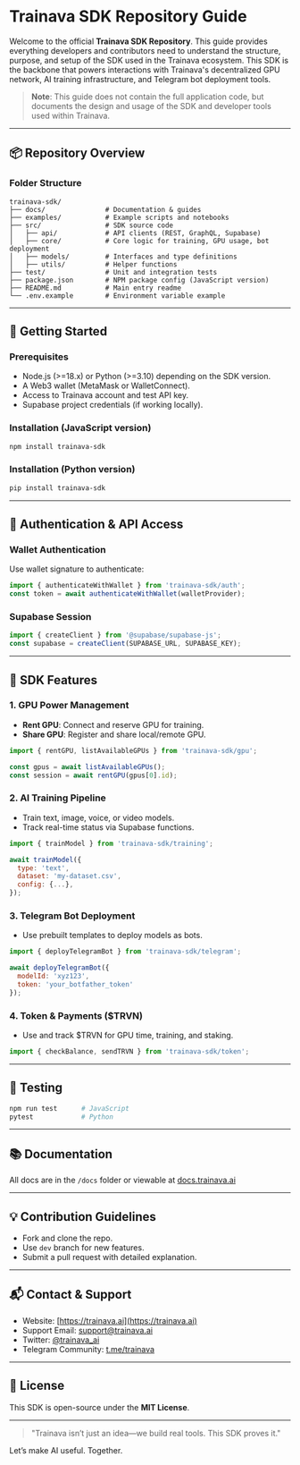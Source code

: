 # Trainava SDK Repository Guide

Welcome to the official **Trainava SDK Repository**. This guide provides everything developers and contributors need to understand the structure, purpose, and setup of the SDK used in the Trainava ecosystem. This SDK is the backbone that powers interactions with Trainava's decentralized GPU network, AI training infrastructure, and Telegram bot deployment tools.

> **Note**: This guide does not contain the full application code, but documents the design and usage of the SDK and developer tools used within Trainava.

---

## 📦 Repository Overview

### Folder Structure

```
trainava-sdk/
├── docs/               # Documentation & guides
├── examples/           # Example scripts and notebooks
├── src/                # SDK source code
│   ├── api/            # API clients (REST, GraphQL, Supabase)
│   ├── core/           # Core logic for training, GPU usage, bot deployment
│   ├── models/         # Interfaces and type definitions
│   ├── utils/          # Helper functions
├── test/               # Unit and integration tests
├── package.json        # NPM package config (JavaScript version)
├── README.md           # Main entry readme
└── .env.example        # Environment variable example
```

---

## 🚀 Getting Started

### Prerequisites

* Node.js (>=18.x) or Python (>=3.10) depending on the SDK version.
* A Web3 wallet (MetaMask or WalletConnect).
* Access to Trainava account and test API key.
* Supabase project credentials (if working locally).

### Installation (JavaScript version)

```bash
npm install trainava-sdk
```

### Installation (Python version)

```bash
pip install trainava-sdk
```

---

## 🔑 Authentication & API Access

### Wallet Authentication

Use wallet signature to authenticate:

```js
import { authenticateWithWallet } from 'trainava-sdk/auth';
const token = await authenticateWithWallet(walletProvider);
```

### Supabase Session

```js
import { createClient } from '@supabase/supabase-js';
const supabase = createClient(SUPABASE_URL, SUPABASE_KEY);
```

---

## 🔧 SDK Features

### 1. GPU Power Management

* **Rent GPU**: Connect and reserve GPU for training.
* **Share GPU**: Register and share local/remote GPU.

```js
import { rentGPU, listAvailableGPUs } from 'trainava-sdk/gpu';

const gpus = await listAvailableGPUs();
const session = await rentGPU(gpus[0].id);
```

### 2. AI Training Pipeline

* Train text, image, voice, or video models.
* Track real-time status via Supabase functions.

```js
import { trainModel } from 'trainava-sdk/training';

await trainModel({
  type: 'text',
  dataset: 'my-dataset.csv',
  config: {...},
});
```

### 3. Telegram Bot Deployment

* Use prebuilt templates to deploy models as bots.

```js
import { deployTelegramBot } from 'trainava-sdk/telegram';

await deployTelegramBot({
  modelId: 'xyz123',
  token: 'your_botfather_token'
});
```

### 4. Token & Payments (\$TRVN)

* Use and track \$TRVN for GPU time, training, and staking.

```js
import { checkBalance, sendTRVN } from 'trainava-sdk/token';
```

---

## 🧪 Testing

```bash
npm run test      # JavaScript
pytest            # Python
```

---

## 📚 Documentation

All docs are in the `/docs` folder or viewable at [docs.trainava.ai](https://docs.trainava.ai)

---

## 💡 Contribution Guidelines

* Fork and clone the repo.
* Use `dev` branch for new features.
* Submit a pull request with detailed explanation.

---

## 📬 Contact & Support

* Website: [https://trainava.ai](https://trainava.ai)
* Support Email: [support@trainava.ai](mailto:support@trainava.ai)
* Twitter: [@trainava\_ai](https://twitter.com/trainava_ai)
* Telegram Community: [t.me/trainava](https://t.me/trainava)

---

## 📄 License

This SDK is open-source under the **MIT License**.

---

> "Trainava isn’t just an idea—we build real tools. This SDK proves it."

Let’s make AI useful. Together.
